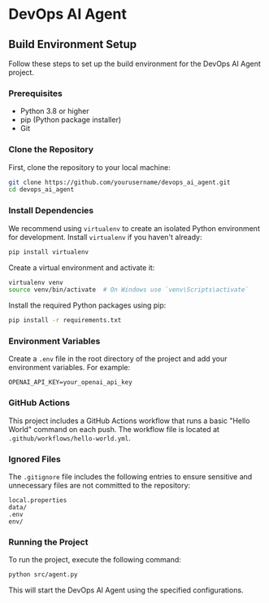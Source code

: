 # DevOps AI Agent

## Build Environment Setup

Follow these steps to set up the build environment for the DevOps AI Agent project.

### Prerequisites

- Python 3.8 or higher
- pip (Python package installer)
- Git

### Clone the Repository

First, clone the repository to your local machine:

```sh
git clone https://github.com/yourusername/devops_ai_agent.git
cd devops_ai_agent
```

### Install Dependencies

We recommend using `virtualenv` to create an isolated Python environment for development. Install `virtualenv` if you haven't already:

```sh
pip install virtualenv
```

Create a virtual environment and activate it:

```sh
virtualenv venv
source venv/bin/activate  # On Windows use `venv\Scripts\activate`
```

Install the required Python packages using pip:

```sh
pip install -r requirements.txt
```

### Environment Variables

Create a `.env` file in the root directory of the project and add your environment variables. For example:

```env
OPENAI_API_KEY=your_openai_api_key
```

### GitHub Actions

This project includes a GitHub Actions workflow that runs a basic "Hello World" command on each push. The workflow file is located at `.github/workflows/hello-world.yml`.

### Ignored Files

The `.gitignore` file includes the following entries to ensure sensitive and unnecessary files are not committed to the repository:

```ignore
local.properties
data/
.env
env/
```

### Running the Project

To run the project, execute the following command:

```sh
python src/agent.py
```

This will start the DevOps AI Agent using the specified configurations.
